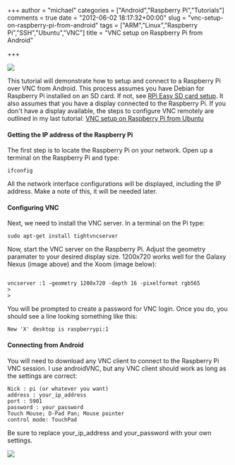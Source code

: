 +++
author = "michael"
categories = ["Android","Raspberry Pi","Tutorials"]
comments = true
date = "2012-06-02 18:17:32+00:00"
slug = "vnc-setup-on-raspberry-pi-from-android"
tags = ["ARM","Linux","Raspberry Pi","SSH","Ubuntu","VNC"]
title = "VNC setup on Raspberry Pi from Android"

+++

[![](http://mitchtech.net/wp-content/uploads/2012/06/nexus-pi-vnc-300x225.jpg)](http://mitchtech.net/vnc-setup-on-raspberry-pi-from-android/nexus-pi-vnc/)

This tutorial will demonstrate how to setup and connect to a Raspberry Pi over VNC from Android. This process assumes you have Debian for Raspberry Pi installed on an SD card. If not, see [RPi Easy SD card setup](http://elinux.org/RPi_Easy_SD_Card_Setup). It also assumes that you have a display connected to the Raspberry Pi. If you don't have a display available, the steps to configure VNC remotely are outlined in my last tutorial: [VNC setup on Raspberry Pi from Ubuntu](http://mitchtech.net/vnc-setup-on-raspberry-pi-from-ubuntu/)

#### Getting the IP address of the Raspberry Pi

The first step is to locate the Raspberry Pi on your network. Open up a terminal on the Raspberry Pi and type:

```
ifconfig
```

All the network interface configurations will be displayed, including the IP address. Make a note of this, it will be needed later.

#### Configuring VNC

Next, we need to install the VNC server. In a terminal on the Pi type:

```
sudo apt-get install tightvncserver
```

Now, start the VNC server on the Raspberry Pi. Adjust the geometry paramater to your desired display size. 1200x720 works well for the Galaxy Nexus (image above) and the Xoom (image below):

```

vncserver :1 -geometry 1200x720 -depth 16 -pixelformat rgb565
>
>

```

You will be prompted to create a password for VNC login. Once you do, you should see a line looking something like this:

```
New 'X' desktop is raspberrypi:1
```

#### Connecting from Android

You will need to download any VNC client to connect to the Raspberry Pi VNC session. I use androidVNC, but any VNC client should work as long as the settings are correct:

```
Nick : pi (or whatever you want)
address : your_ip_address
port : 5901
password : your_password
Touch Mouse; D-Pad Pan; Mouse pointer
control mode: TouchPad
```

Be sure to replace your_ip_address and your_password with your own settings.

[![](http://mitchtech.net/wp-content/uploads/2012/06/xoom-pi-vnc-300x225.jpg)](http://mitchtech.net/vnc-setup-on-raspberry-pi-from-android/xoom-pi-vnc/)

